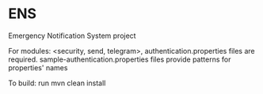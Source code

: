 # ENS

Emergency Notification System project

For modules: <security, send, telegram>, authentication.properties files are required.
sample-authentication.properties files provide patterns for properties' names

To build:
run mvn clean install
